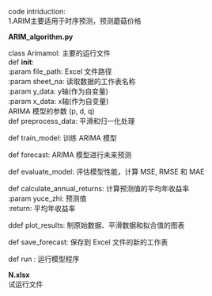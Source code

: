 code intriduction: <br> 
1.ARIM主要适用于时序预测，预测蘑菇价格

************ARIM_algorithm.py************ <br>

class Arimamol: 主要的运行文件 <br> 
def __init__:<br>
        :param file_path: Excel 文件路径<br>
        :param sheet_na: 读取数据的工作表名称<br>
        :param y_data: y轴(作为自变量)<br>
        :param x_data: x轴(作为自变量)<br>
         ARIMA 模型的参数 (p, d, q)<br>
def preprocess_data: 平滑和归一化处理<br>

def train_model: 训练 ARIMA 模型<br>

def forecast: ARIMA 模型进行未来预测<br>

def evaluate_model: 评估模型性能，计算 MSE, RMSE 和 MAE<br>

def calculate_annual_returns: 计算预测值的平均年收益率<br>
        :param yuce_zhi: 预测值<br>
        :return: 平均年收益率<br>
        
ddef plot_results: 制原始数据、平滑数据和拟合值的图表<br>

def save_forecast: 保存到 Excel 文件的新的工作表<br>

def run : 运行模型程序<br>

********************N.xlsx********************<br>
    试运行文件
